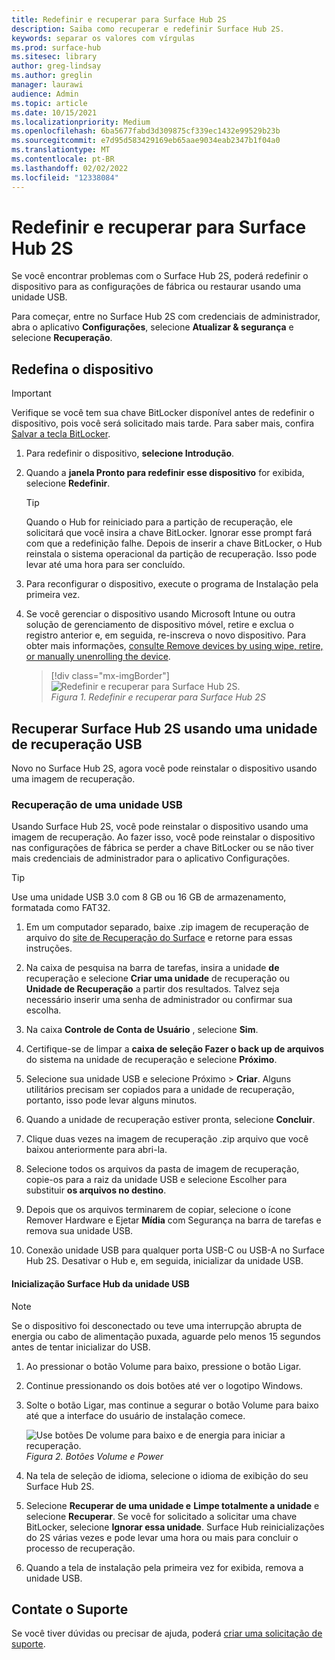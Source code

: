 ```yaml
---
title: Redefinir e recuperar para Surface Hub 2S
description: Saiba como recuperar e redefinir Surface Hub 2S.
keywords: separar os valores com vírgulas
ms.prod: surface-hub
ms.sitesec: library
author: greg-lindsay
ms.author: greglin
manager: laurawi
audience: Admin
ms.topic: article
ms.date: 10/15/2021
ms.localizationpriority: Medium
ms.openlocfilehash: 6ba5677fabd3d309875cf339ec1432e99529b23b
ms.sourcegitcommit: e7d95d583429169eb65aae9034eab2347b1f04a0
ms.translationtype: MT
ms.contentlocale: pt-BR
ms.lasthandoff: 02/02/2022
ms.locfileid: "12338084"
---
```

# <a name="reset-and-recovery-for-surface-hub-2s"></a>Redefinir e recuperar para Surface Hub 2S

Se você encontrar problemas com o Surface Hub 2S, poderá redefinir o dispositivo para as configurações de fábrica ou restaurar usando uma unidade USB.

Para começar, entre no Surface Hub 2S com credenciais de administrador, abra o aplicativo **Configurações**, selecione **Atualizar & segurança** e selecione **Recuperação**.

## <a name="reset-the-device"></a>Redefina o dispositivo

   > [!IMPORTANT]
   > Verifique se você tem sua chave BitLocker disponível antes de redefinir o dispositivo, pois você será solicitado mais tarde. Para saber mais, confira [Salvar a tecla BitLocker](save-bitlocker-key-surface-hub.md).

1. Para redefinir o dispositivo, **selecione Introdução**.

2. Quando a **janela Pronto para redefinir esse dispositivo** for exibida, selecione **Redefinir**.
  
   > [!TIP]
   > Quando o Hub for reiniciado para a partição de recuperação, ele solicitará que você insira a chave BitLocker. Ignorar esse prompt fará com que a redefinição falhe. Depois de inserir a chave BitLocker, o Hub reinstala o sistema operacional da partição de recuperação. Isso pode levar até uma hora para ser concluído.
  
3. Para reconfigurar o dispositivo, execute o programa de Instalação pela primeira vez.

4. Se você gerenciar o dispositivo usando Microsoft Intune ou outra solução de gerenciamento de dispositivo móvel, retire e exclua o registro anterior e, em seguida, re-inscreva o novo dispositivo. Para obter mais informações, [consulte Remove devices by using wipe, retire, or manually unenrolling the device](/intune/devices-wipe).

   > [!div class="mx-imgBorder"]
   > ![*Redefinir e recuperar para Surface Hub 2S*.](images/sh2-reset.png)
   <br/>*Figura 1. Redefinir e recuperar para Surface Hub 2S*

## <a name="recover-surface-hub-2s-by-using-a-usb-recovery-drive"></a>Recuperar Surface Hub 2S usando uma unidade de recuperação USB

Novo no Surface Hub 2S, agora você pode reinstalar o dispositivo usando uma imagem de recuperação.

### <a name="recovery-from-a-usb-drive"></a>Recuperação de uma unidade USB

Usando Surface Hub 2S, você pode reinstalar o dispositivo usando uma imagem de recuperação. Ao fazer isso, você pode reinstalar o dispositivo nas configurações de fábrica se perder a chave BitLocker ou se não tiver mais credenciais de administrador para o aplicativo Configurações.

>[!TIP]
>Use uma unidade USB 3.0 com 8 GB ou 16 GB de armazenamento, formatada como FAT32.

1. Em um computador separado, baixe .zip imagem de recuperação de arquivo do [site de Recuperação do Surface](https://support.microsoft.com/surfacerecoveryimage?devicetype=surfacehub2s) e retorne para essas instruções.

2. Na caixa de pesquisa na barra de tarefas, insira a unidade **de** recuperação e selecione **Criar uma unidade** de recuperação ou **Unidade de Recuperação** a partir dos resultados. Talvez seja necessário inserir uma senha de administrador ou confirmar sua escolha.

3. Na caixa **Controle de Conta de Usuário** , selecione **Sim**.

4. Certifique-se de limpar a **caixa de seleção Fazer o back up de arquivos** do sistema na unidade de recuperação e selecione **Próximo**.

5. Selecione sua unidade USB e selecione Próximo > **Criar**.  Alguns utilitários precisam ser copiados para a unidade de recuperação, portanto, isso pode levar alguns minutos.

6. Quando a unidade de recuperação estiver pronta, selecione **Concluir**.

7. Clique duas vezes na imagem de recuperação .zip arquivo que você baixou anteriormente para abri-la.

8. Selecione todos os arquivos da pasta de imagem de recuperação, copie-os para a raiz da unidade USB e selecione Escolher para substituir **os arquivos no destino**.

9. Depois que os arquivos terminarem de copiar, selecione o ícone Remover Hardware e Ejetar **Mídia** com Segurança na barra de tarefas e remova sua unidade USB.

10. Conexão unidade USB para qualquer porta USB-C ou USB-A no Surface Hub 2S. Desativar o Hub e, em seguida, inicializar da unidade USB.

#### <a name="boot-surface-hub-from-usb-drive"></a>Inicialização Surface Hub da unidade USB

>[!NOTE]
>Se o dispositivo foi desconectado ou teve uma interrupção abrupta de energia ou cabo de alimentação puxada, aguarde pelo menos 15 segundos antes de tentar inicializar do USB.

1. Ao pressionar o botão Volume para baixo, pressione o botão Ligar.

2. Continue pressionando os dois botões até ver o logotipo Windows.

3. Solte o botão Ligar, mas continue a segurar o botão Volume para baixo até que a interface do usuário de instalação comece.

   ![*Use botões De volume para baixo e de energia para iniciar a recuperação*.](images/sh2-keypad.png)
   <br>*Figura 2. Botões Volume e Power*

4. Na tela de seleção de idioma, selecione o idioma de exibição do seu Surface Hub 2S.

5. Selecione **Recuperar de uma unidade e** **Limpe totalmente a unidade** e selecione **Recuperar**. Se você for solicitado a solicitar uma chave BitLocker, selecione **Ignorar essa unidade**. Surface Hub reinicializações do 2S várias vezes e pode levar uma hora ou mais para concluir o processo de recuperação.

6. Quando a tela de instalação pela primeira vez for exibida, remova a unidade USB.

## <a name="contact-support"></a>Contate o Suporte

Se você tiver dúvidas ou precisar de ajuda, poderá [criar uma solicitação de suporte](https://support.microsoft.com/supportforbusiness/productselection).
